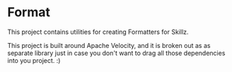 Format
======

This project contains utilities for creating Formatters for Skillz.

This project is built around Apache Velocity, and it is broken out as
as separate library just in case you don't want to drag all those 
dependencies into you project. :)

